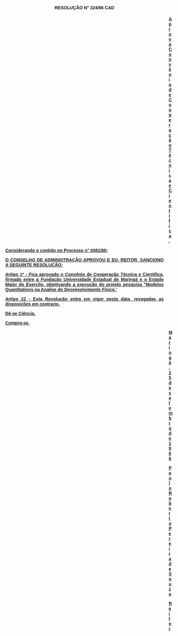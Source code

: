 <BODY>

<B><FONT FACE="Arial"><P ALIGN="CENTER">RESOLU&Ccedil;&Atilde;O N° 224/86 CAD</P>
<U><P ALIGN="CENTER"></P><DIR>
<DIR>
<DIR>
<DIR>
<DIR>
<DIR>
<DIR>
<DIR>
<DIR>
<DIR>
<DIR>
<DIR>
<DIR>

</B></U><P ALIGN="JUSTIFY">Aprova Conv&ecirc;nio de Coopera&ccedil;&atilde;o T&eacute;cnica e Cientifica.</P>
<P ALIGN="JUSTIFY"></P></DIR>
</DIR>
</DIR>
</DIR>
</DIR>
</DIR>
</DIR>
</DIR>
</DIR>
</DIR>
</DIR>
</DIR>
</DIR>

<P ALIGN="JUSTIFY">Considerando o contido no Processo n° 0081/86;</P>
<P ALIGN="JUSTIFY"></P>
<B><P ALIGN="JUSTIFY">O CONSELHO DE ADMINISTRA&Ccedil;&Atilde;O APROVOU E EU, REITOR, SANCIONO A SEGUINTE RESOLU&Ccedil;&Atilde;O:</P>
</B><P ALIGN="JUSTIFY"></P>
<B><P ALIGN="JUSTIFY">Artigo 1º</B> - Fica aprovado o Conv&ecirc;nio de Coopera&ccedil;&atilde;o T&eacute;cnica e Cientifica, firmado entre a Funda&ccedil;&atilde;o Universidade Estadual de Maring&aacute; e o Estado Maior do Exercito, objetivando a execu&ccedil;&atilde;o do projeto pesquisa "Modelos Quantitativos na Analise do Desenvolvimento F&iacute;sico.'</P>
<P ALIGN="JUSTIFY">Artigo 22 - Esta Resolu&ccedil;&atilde;o entra em vigor nesta data, revogadas as disposi&ccedil;&otilde;es em contrario.</P>
<P ALIGN="JUSTIFY"></P>
<P ALIGN="JUSTIFY">D&ecirc;-se Ci&ecirc;ncia. </P>
<P ALIGN="JUSTIFY">Cumpra-se.</P>
<P ALIGN="JUSTIFY"></P><DIR>
<DIR>
<DIR>
<DIR>
<DIR>
<DIR>
<DIR>
<DIR>
<DIR>
<DIR>
<DIR>
<DIR>
<DIR>

<P ALIGN="JUSTIFY">Maring&aacute;, 25 de setembro de 1986</P>
<P ALIGN="JUSTIFY"></P>
<P ALIGN="JUSTIFY">Paulo Roberto Pereira de Souza</P>
<P ALIGN="JUSTIFY">Reitor </P></DIR>
</DIR>
</DIR>
</DIR>
</DIR>
</DIR>
</DIR>
</DIR>
</DIR>
</DIR>
</DIR>
</DIR>
</DIR>
</FONT></BODY>
